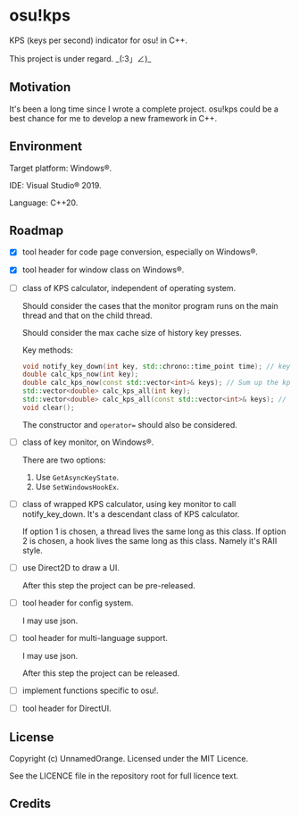 # osu!kps

KPS (keys per second) indicator for osu! in C++.

This project is under regard. \_(:3」∠)\_

## Motivation

It's been a long time since I wrote a complete project. osu!kps could be a best chance for me to develop a new framework in C++.

## Environment

Target platform: Windows®.

IDE: Visual Studio® 2019.

Language: C++20.

## Roadmap

- [x] tool header for code page conversion, especially on Windows®.

- [x] tool header for window class on Windows®.

- [ ] class of KPS calculator, independent of operating system.

  Should consider the cases that the monitor program runs on the main thread and that on the child thread.

  Should consider the max cache size of history key presses.

  Key methods:

  ```cpp
  void notify_key_down(int key, std::chrono::time_point time); // key should be defined in this header, and should be compatible with those in Windows. Whether this method should be PostMessage-like is under consideration.
  double calc_kps_now(int key);
  double calc_kps_now(const std::vector<int>& keys); // Sum up the kps. This should be quick.
  std::vector<double> calc_kps_all(int key);
  std::vector<double> calc_kps_all(const std::vector<int>& keys); // This is allowed to use much CPU time.
  void clear();
  ```

  The constructor and `operator=` should also be considered.

- [ ] class of key monitor, on Windows®.

  There are two options:

  1. Use `GetAsyncKeyState`.
  2. Use `SetWindowsHookEx`.

- [ ] class of wrapped KPS calculator, using key monitor to call notify_key_down. It's a descendant class of KPS calculator.

  If option 1 is chosen, a thread lives the same long as this class. If option 2 is chosen, a hook lives the same long as this class. Namely it's RAII style.

- [ ] use Direct2D to draw a UI.

  After this step the project can be pre-released.

- [ ] tool header for config system.

  I may use json.

- [ ] tool header for multi-language support.

  I may use json.

  After this step the project can be released.

- [ ] implement functions specific to osu!.

- [ ] tool header for DirectUI.

## License

Copyright (c) UnnamedOrange. Licensed under the MIT Licence.

See the LICENCE file in the repository root for full licence text.

## Credits